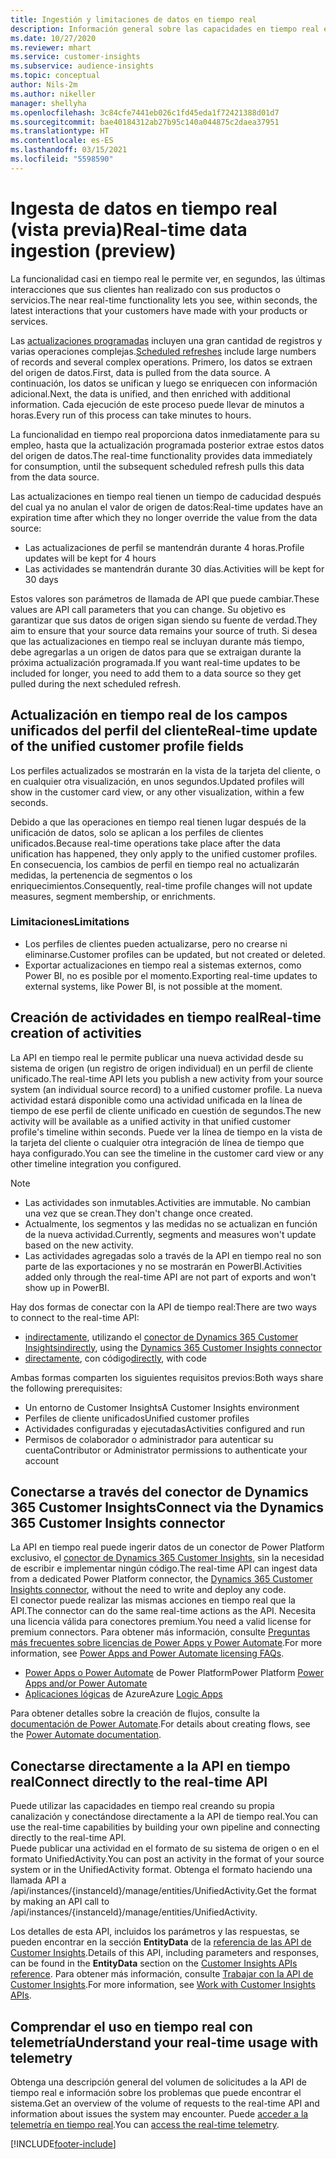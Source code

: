 ```yaml
---
title: Ingestión y limitaciones de datos en tiempo real
description: Información general sobre las capacidades en tiempo real en las informaciones de público.
ms.date: 10/27/2020
ms.reviewer: mhart
ms.service: customer-insights
ms.subservice: audience-insights
ms.topic: conceptual
author: Nils-2m
ms.author: nikeller
manager: shellyha
ms.openlocfilehash: 3c84cfe7441eb026c1fd45eda1f72421388d01d7
ms.sourcegitcommit: bae40184312ab27b95c140a044875c2daea37951
ms.translationtype: HT
ms.contentlocale: es-ES
ms.lasthandoff: 03/15/2021
ms.locfileid: "5598590"
---
```

# <a name="real-time-data-ingestion-preview"></a><span data-ttu-id="cc51a-103">Ingesta de datos en tiempo real (vista previa)</span><span class="sxs-lookup"><span data-stu-id="cc51a-103">Real-time data ingestion (preview)</span></span>

<span data-ttu-id="cc51a-104">La funcionalidad casi en tiempo real le permite ver, en segundos, las últimas interacciones que sus clientes han realizado con sus productos o servicios.</span><span class="sxs-lookup"><span data-stu-id="cc51a-104">The near real-time functionality lets you see, within seconds, the latest interactions that your customers have made with your products or services.</span></span>

<span data-ttu-id="cc51a-105">Las [actualizaciones programadas](system.md#schedule-tab) incluyen una gran cantidad de registros y varias operaciones complejas.</span><span class="sxs-lookup"><span data-stu-id="cc51a-105">[Scheduled refreshes](system.md#schedule-tab) include large numbers of records and several complex operations.</span></span> <span data-ttu-id="cc51a-106">Primero, los datos se extraen del origen de datos.</span><span class="sxs-lookup"><span data-stu-id="cc51a-106">First, data is pulled from the data source.</span></span> <span data-ttu-id="cc51a-107">A continuación, los datos se unifican y luego se enriquecen con información adicional.</span><span class="sxs-lookup"><span data-stu-id="cc51a-107">Next, the data is unified, and then enriched with additional information.</span></span> <span data-ttu-id="cc51a-108">Cada ejecución de este proceso puede llevar de minutos a horas.</span><span class="sxs-lookup"><span data-stu-id="cc51a-108">Every run of this process can take minutes to hours.</span></span>

<span data-ttu-id="cc51a-109">La funcionalidad en tiempo real proporciona datos inmediatamente para su empleo, hasta que la actualización programada posterior extrae estos datos del origen de datos.</span><span class="sxs-lookup"><span data-stu-id="cc51a-109">The real-time functionality provides data immediately for consumption, until the subsequent scheduled refresh pulls this data from the data source.</span></span>

<span data-ttu-id="cc51a-110">Las actualizaciones en tiempo real tienen un tiempo de caducidad después del cual ya no anulan el valor de origen de datos:</span><span class="sxs-lookup"><span data-stu-id="cc51a-110">Real-time updates have an expiration time after which they no longer override the value from the data source:</span></span>

- <span data-ttu-id="cc51a-111">Las actualizaciones de perfil se mantendrán durante 4 horas.</span><span class="sxs-lookup"><span data-stu-id="cc51a-111">Profile updates will be kept for 4 hours</span></span>
- <span data-ttu-id="cc51a-112">Las actividades se mantendrán durante 30 días.</span><span class="sxs-lookup"><span data-stu-id="cc51a-112">Activities will be kept for 30 days</span></span>

<span data-ttu-id="cc51a-113">Estos valores son parámetros de llamada de API que puede cambiar.</span><span class="sxs-lookup"><span data-stu-id="cc51a-113">These values are API call parameters that you can change.</span></span> <span data-ttu-id="cc51a-114">Su objetivo es garantizar que sus datos de origen sigan siendo su fuente de verdad.</span><span class="sxs-lookup"><span data-stu-id="cc51a-114">They aim to ensure that your source data remains your source of truth.</span></span> <span data-ttu-id="cc51a-115">Si desea que las actualizaciones en tiempo real se incluyan durante más tiempo, debe agregarlas a un origen de datos para que se extraigan durante la próxima actualización programada.</span><span class="sxs-lookup"><span data-stu-id="cc51a-115">If you want real-time updates to be included for longer, you need to add them to a data source so they get pulled during the next scheduled refresh.</span></span>

## <a name="real-time-update-of-the-unified-customer-profile-fields"></a><span data-ttu-id="cc51a-116">Actualización en tiempo real de los campos unificados del perfil del cliente</span><span class="sxs-lookup"><span data-stu-id="cc51a-116">Real-time update of the unified customer profile fields</span></span>

<span data-ttu-id="cc51a-117">Los perfiles actualizados se mostrarán en la vista de la tarjeta del cliente, o en cualquier otra visualización, en unos segundos.</span><span class="sxs-lookup"><span data-stu-id="cc51a-117">Updated profiles will show in the customer card view, or any other visualization, within a few seconds.</span></span>

<span data-ttu-id="cc51a-118">Debido a que las operaciones en tiempo real tienen lugar después de la unificación de datos, solo se aplican a los perfiles de clientes unificados.</span><span class="sxs-lookup"><span data-stu-id="cc51a-118">Because real-time operations take place after the data unification has happened, they only apply to the unified customer profiles.</span></span> <span data-ttu-id="cc51a-119">En consecuencia, los cambios de perfil en tiempo real no actualizarán medidas, la pertenencia de segmentos o los enriquecimientos.</span><span class="sxs-lookup"><span data-stu-id="cc51a-119">Consequently, real-time profile changes will not update measures, segment membership, or enrichments.</span></span>

### <a name="limitations"></a><span data-ttu-id="cc51a-120">Limitaciones</span><span class="sxs-lookup"><span data-stu-id="cc51a-120">Limitations</span></span>

- <span data-ttu-id="cc51a-121">Los perfiles de clientes pueden actualizarse, pero no crearse ni eliminarse.</span><span class="sxs-lookup"><span data-stu-id="cc51a-121">Customer profiles can be updated, but not created or deleted.</span></span>
- <span data-ttu-id="cc51a-122">Exportar actualizaciones en tiempo real a sistemas externos, como Power BI, no es posible por el momento.</span><span class="sxs-lookup"><span data-stu-id="cc51a-122">Exporting real-time updates to external systems, like Power BI, is not possible at the moment.</span></span>

## <a name="real-time-creation-of-activities"></a><span data-ttu-id="cc51a-123">Creación de actividades en tiempo real</span><span class="sxs-lookup"><span data-stu-id="cc51a-123">Real-time creation of activities</span></span>

<span data-ttu-id="cc51a-124">La API en tiempo real le permite publicar una nueva actividad desde su sistema de origen (un registro de origen individual) en un perfil de cliente unificado.</span><span class="sxs-lookup"><span data-stu-id="cc51a-124">The real-time API lets you publish a new activity from your source system (an individual source record) to a unified customer profile.</span></span> <span data-ttu-id="cc51a-125">La nueva actividad estará disponible como una actividad unificada en la línea de tiempo de ese perfil de cliente unificado en cuestión de segundos.</span><span class="sxs-lookup"><span data-stu-id="cc51a-125">The new activity will be available as a unified activity in that unified customer profile's timeline within seconds.</span></span> <span data-ttu-id="cc51a-126">Puede ver la línea de tiempo en la vista de la tarjeta del cliente o cualquier otra integración de línea de tiempo que haya configurado.</span><span class="sxs-lookup"><span data-stu-id="cc51a-126">You can see the timeline in the customer card view or any other timeline integration you configured.</span></span>

> [!NOTE]
>
> - <span data-ttu-id="cc51a-127">Las actividades son inmutables.</span><span class="sxs-lookup"><span data-stu-id="cc51a-127">Activities are immutable.</span></span> <span data-ttu-id="cc51a-128">No cambian una vez que se crean.</span><span class="sxs-lookup"><span data-stu-id="cc51a-128">They don't change once created.</span></span>
> - <span data-ttu-id="cc51a-129">Actualmente, los segmentos y las medidas no se actualizan en función de la nueva actividad.</span><span class="sxs-lookup"><span data-stu-id="cc51a-129">Currently, segments and measures won't update based on the new activity.</span></span>
> - <span data-ttu-id="cc51a-130">Las actividades agregadas solo a través de la API en tiempo real no son parte de las exportaciones y no se mostrarán en PowerBI.</span><span class="sxs-lookup"><span data-stu-id="cc51a-130">Activities added only through the real-time API are not part of exports and won't show up in PowerBI.</span></span>

<span data-ttu-id="cc51a-131">Hay dos formas de conectar con la API de tiempo real:</span><span class="sxs-lookup"><span data-stu-id="cc51a-131">There are two ways to connect to the real-time API:</span></span>

- <span data-ttu-id="cc51a-132">[indirectamente](#connect-via-the-dynamics-365-customer-insights-connector), utilizando el [conector de Dynamics 365 Customer Insights](/connectors/customerinsights/)</span><span class="sxs-lookup"><span data-stu-id="cc51a-132">[indirectly](#connect-via-the-dynamics-365-customer-insights-connector), using the [Dynamics 365 Customer Insights connector](/connectors/customerinsights/)</span></span>
- <span data-ttu-id="cc51a-133">[directamente](#connect-directly-to-the-real-time-api), con código</span><span class="sxs-lookup"><span data-stu-id="cc51a-133">[directly](#connect-directly-to-the-real-time-api), with code</span></span>

<span data-ttu-id="cc51a-134">Ambas formas comparten los siguientes requisitos previos:</span><span class="sxs-lookup"><span data-stu-id="cc51a-134">Both ways share the following prerequisites:</span></span>

- <span data-ttu-id="cc51a-135">Un entorno de Customer Insights</span><span class="sxs-lookup"><span data-stu-id="cc51a-135">A Customer Insights environment</span></span>
- <span data-ttu-id="cc51a-136">Perfiles de cliente unificados</span><span class="sxs-lookup"><span data-stu-id="cc51a-136">Unified customer profiles</span></span>
- <span data-ttu-id="cc51a-137">Actividades configuradas y ejecutadas</span><span class="sxs-lookup"><span data-stu-id="cc51a-137">Activities configured and run</span></span>
- <span data-ttu-id="cc51a-138">Permisos de colaborador o administrador para autenticar su cuenta</span><span class="sxs-lookup"><span data-stu-id="cc51a-138">Contributor or Administrator permissions to authenticate your account</span></span>

## <a name="connect-via-the-dynamics-365-customer-insights-connector"></a><span data-ttu-id="cc51a-139">Conectarse a través del conector de Dynamics 365 Customer Insights</span><span class="sxs-lookup"><span data-stu-id="cc51a-139">Connect via the Dynamics 365 Customer Insights connector</span></span>

<span data-ttu-id="cc51a-140">La API en tiempo real puede ingerir datos de un conector de Power Platform exclusivo, el [conector de Dynamics 365 Customer Insights](/connectors/customerinsights/), sin la necesidad de escribir e implementar ningún código.</span><span class="sxs-lookup"><span data-stu-id="cc51a-140">The real-time API can ingest data from a dedicated Power Platform connector, the [Dynamics 365 Customer Insights connector](/connectors/customerinsights/), without the need to write and deploy any code.</span></span>    
<span data-ttu-id="cc51a-141">El conector puede realizar las mismas acciones en tiempo real que la API.</span><span class="sxs-lookup"><span data-stu-id="cc51a-141">The connector can do the same real-time actions as the API.</span></span> <span data-ttu-id="cc51a-142">Necesita una licencia válida para conectores premium.</span><span class="sxs-lookup"><span data-stu-id="cc51a-142">You need a valid license for premium connectors.</span></span> <span data-ttu-id="cc51a-143">Para obtener más información, consulte [Preguntas más frecuentes sobre licencias de Power Apps y Power Automate](/power-platform/admin/powerapps-flow-licensing-faq).</span><span class="sxs-lookup"><span data-stu-id="cc51a-143">For more information, see [Power Apps and Power Automate licensing FAQs](/power-platform/admin/powerapps-flow-licensing-faq).</span></span>

- <span data-ttu-id="cc51a-144">[Power Apps o Power Automate](/connectors/) de Power Platform</span><span class="sxs-lookup"><span data-stu-id="cc51a-144">Power Platform [Power Apps and/or Power Automate](/connectors/)</span></span>
- <span data-ttu-id="cc51a-145">[Aplicaciones lógicas](/azure/connectors/apis-list) de Azure</span><span class="sxs-lookup"><span data-stu-id="cc51a-145">Azure [Logic Apps](/azure/connectors/apis-list)</span></span>

<span data-ttu-id="cc51a-146">Para obtener detalles sobre la creación de flujos, consulte la [documentación de Power Automate](/power-automate/).</span><span class="sxs-lookup"><span data-stu-id="cc51a-146">For details about creating flows, see the [Power Automate documentation](/power-automate/).</span></span>

## <a name="connect-directly-to-the-real-time-api"></a><span data-ttu-id="cc51a-147">Conectarse directamente a la API en tiempo real</span><span class="sxs-lookup"><span data-stu-id="cc51a-147">Connect directly to the real-time API</span></span>

<span data-ttu-id="cc51a-148">Puede utilizar las capacidades en tiempo real creando su propia canalización y conectándose directamente a la API de tiempo real.</span><span class="sxs-lookup"><span data-stu-id="cc51a-148">You can use the real-time capabilities by building your own pipeline and connecting directly to the real-time API.</span></span>    
<span data-ttu-id="cc51a-149">Puede publicar una actividad en el formato de su sistema de origen o en el formato UnifiedActivity.</span><span class="sxs-lookup"><span data-stu-id="cc51a-149">You can post an activity in the format of your source system or in the UnifiedActivity format.</span></span> <span data-ttu-id="cc51a-150">Obtenga el formato haciendo una llamada API a /api/instances/{instanceId}/manage/entities/UnifiedActivity.</span><span class="sxs-lookup"><span data-stu-id="cc51a-150">Get the format by making an API call to /api/instances/{instanceId}/manage/entities/UnifiedActivity.</span></span>

<span data-ttu-id="cc51a-151">Los detalles de esta API, incluidos los parámetros y las respuestas, se pueden encontrar en la sección **EntityData** de la [referencia de las API de Customer Insights](https://developer.ci.ai.dynamics.com/api-details#api=CustomerInsights).</span><span class="sxs-lookup"><span data-stu-id="cc51a-151">Details of this API, including parameters and responses, can be found in the **EntityData** section on the [Customer Insights APIs reference](https://developer.ci.ai.dynamics.com/api-details#api=CustomerInsights).</span></span> <span data-ttu-id="cc51a-152">Para obtener más información, consulte [Trabajar con la API de Customer Insights](apis.md).</span><span class="sxs-lookup"><span data-stu-id="cc51a-152">For more information, see [Work with Customer Insights APIs](apis.md).</span></span>

## <a name="understand-your-real-time-usage-with-telemetry"></a><span data-ttu-id="cc51a-153">Comprendar el uso en tiempo real con telemetría</span><span class="sxs-lookup"><span data-stu-id="cc51a-153">Understand your real-time usage with telemetry</span></span>

<span data-ttu-id="cc51a-154">Obtenga una descripción general del volumen de solicitudes a la API de tiempo real e información sobre los problemas que puede encontrar el sistema.</span><span class="sxs-lookup"><span data-stu-id="cc51a-154">Get an overview of the volume of requests to the real-time API and information about issues the system may encounter.</span></span> <span data-ttu-id="cc51a-155">Puede [acceder a la telemetría en tiempo real](system.md#api-usage-tab).</span><span class="sxs-lookup"><span data-stu-id="cc51a-155">You can [access the real-time telemetry](system.md#api-usage-tab).</span></span> 


[!INCLUDE[footer-include](../includes/footer-banner.md)]